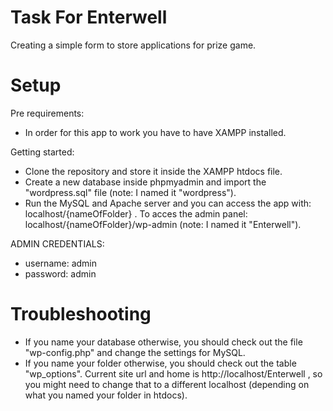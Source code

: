 # Task For Enterwell

Creating a simple form to store applications for prize game.

# Setup
Pre requirements:
  * In order for this app to work you have to have XAMPP installed.
  
Getting started:
* Clone the repository and store it inside the XAMPP htdocs file.
* Create a new database inside phpmyadmin and import the "wordpress.sql" file (note: I named it "wordpress").
* Run the MySQL and Apache server and you can access the app with: localhost/{nameOfFolder} .
To acces the admin panel: localhost/{nameOfFolder}/wp-admin (note: I named it "Enterwell").

ADMIN CREDENTIALS:
 * username: admin
* password: admin

# Troubleshooting
* If you name your database otherwise, you should check out the file "wp-config.php" and change the settings for MySQL.
* If you name your folder otherwise, you should check out the table "wp_options". Current site url and home is http://localhost/Enterwell ,
so you might need to change that to a different localhost (depending on what you named your folder in htdocs).
